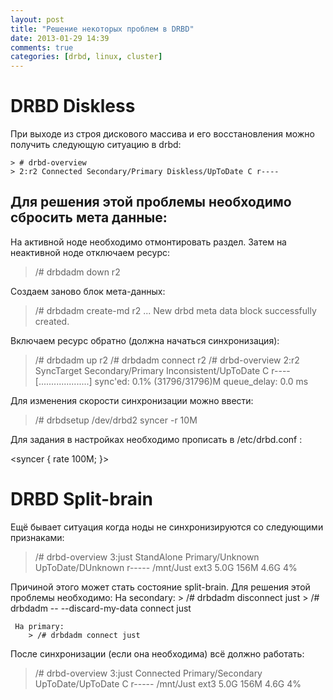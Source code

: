 ```yaml
---
layout: post
title: "Решение некоторых проблем в DRBD"
date: 2013-01-29 14:39
comments: true
categories: [drbd, linux, cluster] 
---
```

# DRBD Diskless

При выходе из строя дискового массива и его восстановления  можно получить следующую ситуацию в drbd:

	> # drbd-overview
	> 2:r2 Connected Secondary/Primary Diskless/UpToDate C r----

## Для решения этой проблемы необходимо сбросить мета данные:
На активной ноде необходимо отмонтировать раздел. Затем на неактивной ноде отключаем ресурс: 

> /# drbdadm down r2

Создаем заново блок мета-данных:

> /# drbdadm create-md r2
> ...
> New drbd meta data block successfully created.

Включаем ресурс обратно (должна начаться синхронизация):

> /# drbdadm up r2
> /# drbdadm connect r2
> /# drbd-overview 
> 2:r2 SyncTarget Secondary/Primary Inconsistent/UpToDate C r---- 
> [....................] sync'ed: 0.1% (31796/31796)M queue_delay: 0.0 ms 

Для изменения скорости синхронизации можно ввести:

> /# drbdsetup /dev/drbd2 syncer -r 10M

Для задания в настройках необходимо прописать в /etc/drbd.conf :

<syncer {
    rate 100M;
}>

# DRBD Split-brain

Ещё бывает ситуация когда ноды не синхронизируются со следующими признаками:

> /# drbd-overview
> 3:just StandAlone Primary/Unknown UpToDate/DUnknown r----- /mnt/Just ext3 5.0G 156M 4.6G 4%

Причиной этого может стать состояние split-brain. Для решения этой проблемы необходимо:
	На secondary:
		> /# drbdadm disconnect just
		> /# drbdadm -- --discard-my-data connect just

	 На primary:
		> /# drbdadm connect just

После синхронизации (если она необходима) всё должно работать:

> /# drbd-overview
> 3:just Connected Primary/Secondary UpToDate/UpToDate C r----- /mnt/Just ext3 5.0G 156M 4.6G 4%




















